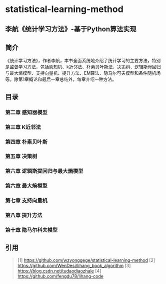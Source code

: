 # statistical-learning-method
## 李航《统计学习方法》-基于Python算法实现
## 简介
《统计学习方法》，作者李航，本书全面系统地介绍了统计学习的主要方法，特别是监督学习方法，包括感知机、k近邻法、朴素贝叶斯法、决策树、逻辑斯谛回归与最大熵模型、支持向量机、提升方法、EM算法、隐马尔可夫模型和条件随机场等。除第1章概论和最后一章总结外，每章介绍一种方法。
## 目录
### 第二章 感知器模型
### 第三章 K近邻法
### 第四章 朴素贝叶斯
### 第五章 决策树
### 第六章 逻辑斯提回归与最大熵模型
### 第六章 最大熵模型
### 第七章 支持向量机
### 第八章 提升方法
### 第十章 隐马尔科夫模型
## 引用
> [1] https://github.com/wzyonggege/statistical-learning-method
[2] https://github.com/WenDesi/lihang_book_algorithm
[3] https://blog.csdn.net/tudaodiaozhale
[4] https://github.com/fengdu78/lihang-code
